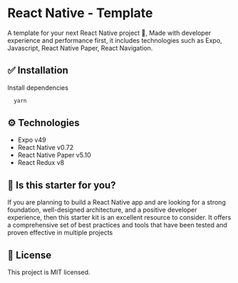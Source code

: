 # React Native - Template

A template for your next React Native project 🚀, Made with developer experience and performance first, it includes technologies such as Expo, Javascript, React Native Paper, React Navigation.

## ✅ Installation

Install dependencies

```bash
  yarn
```

## ⚙️  Technologies
- Expo v49
- React Native v0.72
- React Native Paper v5.10
- React Redux v8

## 🤔 Is this starter for you?
If you are planning to build a React Native app and are looking for a strong foundation, well-designed architecture, and a positive developer experience, then this starter kit is an excellent resource to consider. It offers a comprehensive set of best practices and tools that have been tested and proven effective in multiple projects

## 🔖 License
This project is MIT licensed.